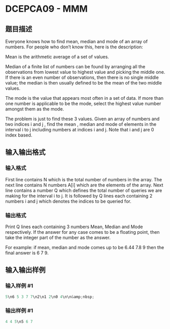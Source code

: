 # DCEPCA09 - MMM

## 题目描述

Everyone knows how to find mean, median and mode of an array of numbers. For people who don’t know this, here is the description:

Mean is the arithmetic average of a set of values.

Median of a finite list of numbers can be found by arranging all the observations from lowest value to highest value and picking the middle one. If there is an even number of observations, then there is no single middle value; the median is then usually defined to be the mean of the two middle values.

The mode is the value that appears most often in a set of data. If more than one number is applicable to be the mode, select the highest value number amongst them as the mode.

The problem is just to find these 3 values. Given an array of numbers and two indices i and j , find the mean , median and mode of elements in the interval i to j including numbers at indices i and j. Note that i and j are 0 index based.

## 输入输出格式

### 输入格式

First line contains N which is the total number of numbers in the array. The next line contains N numbers A\[i\] which are the elements of the array. Next line contains a number Q which defines the total number of queries we are making for the interval i to j. It is followed by Q lines each containing 2 numbers i and j which denotes the indices to be queried for.

### 输出格式

Print Q lines each containing 3 numbers Mean, Median and Mode respectively. If the answer for any case comes to be a floating point, then take the integer part of the number as the answer.

For example: if mean, median and mode comes up to be 6.44 7.8 9 then the final answer is 6 7 9.

## 输入输出样例

### 输入样例 #1

```cpp
5\n6 5 3 7 7\n2\n1 2\n0 4\n\n&amp;nbsp;
```


### 输出样例 #1

```cpp
4 4 5\n5 6 7
```


